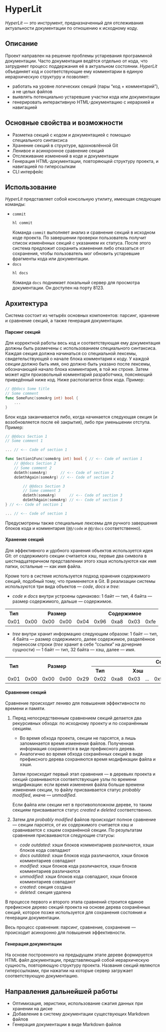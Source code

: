 # HyperLit

_HyperLit_ — это инструмент, предназначенный для отслеживания актуальности документации по отношению к исходному коду.

## Описание

Проект направлен на решение проблемы устаревания программной документации. Часто документация ведётся отдельно
от кода, что затрудняет процесс поддержания её в актуальном состоянии. _HyperLit_ объединяет код и соответствующие ему
комментарии в единую иерархическую структуру и позволяет:
- работать на уровне логических секций (пары “код + комментарий”), а не целых файлов
- выявлять потенциально устаревшие участки кода или документации
- генерировать интерактивную HTML-документацию с иерархией и навигацией

## Основные свойства и возможности

- Разметка секций с кодом и документацией с помощью специального синтаксиса
- Хранение секций в структуре, вдохновлённой Git
- Ленивое и асинхронное сравнение секций
- Отслеживание изменений в коде и документации
- Генерация HTML-документации, повторяющей структуру проекта, и навигацией по гиперссылкам
- CLI интерфейс

## Использование

_HyperLit_ представляет собой консольную утилиту, имеющая следующие команды:
- `commit`
    ```bash
    hl commit
    ```
    Команда `commit` выполняет анализ и сравнение секций в исходном коде проекта. По завершении проверки пользователь получит
    список изменённых секций с указанием их статуса. После этого система предложит сохранить изменения либо отказаться от сохранения,
    чтобы пользователь мог обновить устаревшие фрагменты кода или документации.
- `docs`
    ```bash
    hl docs
    ```
    Команда `docs` поднимает локальный сервер для просмотра документации. Он доступен на порту 8123.

## Архитектура

Система состоит из четырёх основных компонентов: парсинг, хранение и сравнение секций, а также генерация документации.

#### Парсинг секций

Для корректной работы весь код и соответствующая ему документация должны быть размечены с использованием специального
синтаксиса. Каждая секция должна начинаться со специальной лексемы, свидетельствующей о начале блока комментария к
коду. У каждой секции должно быть имя, оно должно быть указано после лексемы, обозначающей начало блока комментария,
в той же строке. Затем может идти произвольный комментарий разработчика, поясняющий приведённый ниже код. Ниже
располагается блок кода. Пример:
```go
// @@docs Some title
// Some comment
func SomeFunc(someArg int) bool {
	...
}
```
Блок кода заканчивается либо, когда начинается следующая секция (и возобновляется после её закрытия), либо при
уменьшении отступа. Пример:
```go
// @@docs Section 1
// Some comment 1

... // <-- Code of section 1

func Section1Func(someArg int) bool { // <-- Code of section 1
	// @@docs Section 2
	// Some comment 2
	doSmth(someArg)      // <-- Code of section 2
	doSmthAgain(someArg) // <-- Code of section 2

        // @@docs Section 3
        // Some comment 3
        doSmth(someArg)      // <-- Code of section 3
        doSmthAgain(someArg) // <-- Code of section 3
} // <-- Code of section 1

... // <-- Code of section 1
```
Предусмотрены также специальные лексемы для ручного завершения блоков кода и комментария (`@@/code` и `@@/docs` соответственно).

#### Хранение секций

Для эффективного и удобного хранения объектов используется идея Git: от содержимого секции считается хэш, первые два
символа в шестнадцатеричном представлении этого хэша используются как имя папки, остальные — как имя файла.

Кроме того в системе используется подход хранения содержимого секций, подобный тому, что применяется в Git. В реализации
системы используются три вида объектов — _code_, _docs_ и _tree_:

- _code_ и _docs_ внутри устроены одинаково: 1 байт — тип, 4 байта — размер содержимого, дальше — содержимое.

<table>
  <tr>
    <th>Тип</th>
    <th colspan="4">Размер</th>
    <th colspan="4">Содержимое</th>
  </tr>
  <tr>
    <td>0x01</td>
    <td>0x00</td>
    <td>0x00</td>
    <td>0x00</td>
    <td>0x04</td>
    <td>0x96</td>
    <td>0xa8</td>
    <td>0x03</td>
    <td>0xfe</td>
  </tr>
</table>

- _tree_ внутри хранит информацию следующим образом: 1 байт — тип, 4 байта — размер содержимого, далее содержимое,
разделённое переносом строки (_tree_ хранит в себе “ссылки” на дочерние сущности) — 1 байт — тип, 32 байта — хэш,
далее — имя.

<table>
  <tr>
    <th rowspan="2">Тип</th>
    <th rowspan="2" colspan="4">Размер</th>
    <th colspan="11">Содержимое</th>
  </tr>
  <tr>
    <th>Тип</th>
    <th colspan="4">Хэш</th>
    <th colspan="4">Имя</th>
    <th>\n</th>
    <th>...</th>
  </tr>
  <tr>
    <td>0x01</td>
    <td>0x00</td>
    <td>0x00</td>
    <td>0x00</td>
    <td>0x29</td>
    <td>0x02</td>
    <td>0xa8</td>
    <td>0x03</td>
    <td>...</td>
    <td>0xfe</td>
    <td>0x91</td>
    <td>0x12</td>
    <td>...</td>
    <td>0xe8</td>
    <td>0x0a</td>
    <td>...</td>
  </tr>
</table>

#### Сравнение секций

Сравнение происходит лениво для повышения эффективности по времени и памяти.

1. Перед непосредственным сравнением секций делается два рекурсивных обхода: по исходному проекту и по сохранённым секциям.
    - Во время обхода проекта, секции не парсятся, а лишь запоминается время изменения файлов. Полученная информация
    сохраняется в виде префиксного дерева.
    - Аналогично во время обхода сохранённых секций в виде префиксного дерева сохраняются время модификации файла и хэши.
   
    Затем происходит первый этап сравнения — в деревьях проекта и секций сравниваются соответствующие узлы по времени модификации:
    если время изменения файла больше времени изменения секции, то файлу присваивается статус _probably modified_, иначе — _unmodified_.

    Если файла или секции нет в противоположном дереве, то таким секциям присваивается статус _created_ и _deleted_ соответственно.
2. Затем для _probably modified_ файлов происходит полное сравнение — секции парсятся, от их содержимого считается хэш
    и сравнивается с хэшем сохранённой секции. По результатам сравнения присваиваются следующие статусы:
   - _code outdated_: хэши блоков комментариев различаются, хэши блоков кода совпадают
   - _docs outdated_: хэши блоков кода различаются, хэши блоков комментариев совпадают
   - _modified_: хэши блоков кода различаются, хэши блоков комментариев различаются
   - _unmodified_: хэши блоков кода совпадают, хэши блоков комментариев совпадают
   - _created_: секция создана
   - _deleted_: секция удалена

В процессе первого и второго этапа сравнений строится единое префиксное дерево секций проекта на основе дерева сохранённых секций,
которое позже используется для сохранения состояния и генерации документации.

Весь процесс сравнения: парсинг, сравнение, сохранение — происходит асинхронно для повышения эффективности.

#### Генерация документации

На основе построенного на предыдущем этапе дереве формируется HTML файл документации, представляющий собой иерархическую сущность,
повторяющую структуру проекта. Названия секций являются гиперссылками, при нажатии на которые сервер загружает соответствующую документацию.

## Направления дальнейшей работы

- Оптимизация, эвристики, использование сжатия данных при хранении на диске
- Добавление в систему документации существующих Markdown файлов
- Генерация документации в виде Markdown файлов
